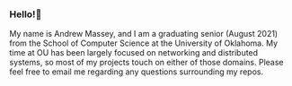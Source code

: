 ### Hello!🙂
My name is Andrew Massey, and I am a graduating senior (August 2021) from the School of Computer Science at the University of Oklahoma. My time at OU has been
largely focused on networking and distributed systems, so most of my projects touch on either of those domains. Please feel free to email me regarding any questions surrounding my repos.
